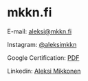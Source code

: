 # mkkn.fi


E-mail: [aleksi@mkkn.fi](mailto:aleksi@mkkn.fi)

Instagram: [@aleksimkkn](https://www.instagram.com/aleksimkkn/)

Google Certification: [PDF](https://mkkn.fi/Aleksi%20Mikkonen%2C%20Google%20Digital%20Marketing.pdf)

Linkedin: [Aleksi Mikkonen](https://fi.linkedin.com/in/aleksi-mikkonen-2b39051b4?trk=profile-badge)

<!DOCTYPE html>
<html>
   <head>
      <title>HTML img Tag</title>
   </head>

   <body>
      <img src="https://mkkn.fi/Aleksi%20Mikkonen%2C%20Google%20Digital%20Marketing.pdf
                
               " alt="Simply Easy Learning" width="200"
         height="80">
   </body>
</html>
